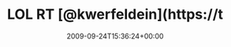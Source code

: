 ---
retweeted: false
source: <a href="http://twitter.com" rel="nofollow">Twitter Web Client</a>
entities:
  hashtags: []
  symbols: []
  user_mentions:
  - name: kwerfeldein
    screen_name: kwerfeldein
    indices:
    - '7'
    - '19'
    id_str: '428633'
    id: '428633'
  urls: []
display_text_range:
- '0'
- '140'
favorite_count: '0'
id_str: '4344257159'
truncated: false
retweet_count: '0'
id: '4344257159'
created_at: Thu Sep 24 15:36:24 +0000 2009
favorited: false
full_text: 'LOL RT [@kwerfeldein](https://twitter.com/kwerfeldein): RT: [@FrankWallitzek](https://twitter.com/FrankWallitzek):
  "Sollen wir die Farbeimer im Kofferraum festzurren?" "Ach was, die paar Meter!"
  http://twitpic ...'
lang: de
tags:
- pesos:twitter
date: '2009-09-24T15:36:24+00:00'
src: https://twitter.com/bascht/status/4344257159
original_url: https://twitter.com/bascht/status/4344257159
type: twitter_tweet
text: 'LOL RT [@kwerfeldein](https://twitter.com/kwerfeldein): RT: [@FrankWallitzek](https://twitter.com/FrankWallitzek):
  "Sollen wir die Farbeimer im Kofferraum festzurren?" "Ach was, die paar Meter!"
  http://twitpic ...'
title: LOL RT [@kwerfeldein](https://t

---